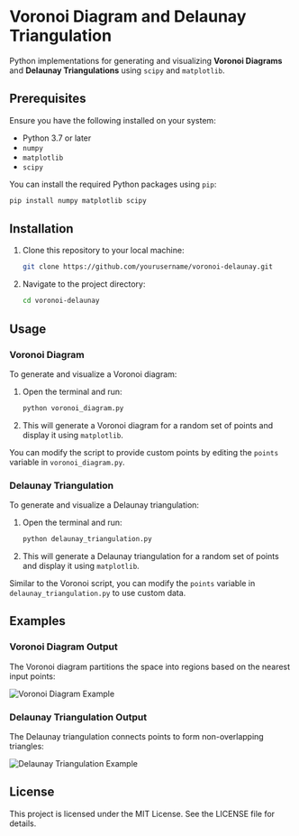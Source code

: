 # Voronoi Diagram and Delaunay Triangulation

Python implementations for generating and visualizing **Voronoi Diagrams** and **Delaunay Triangulations** using `scipy` and `matplotlib`.

## Prerequisites

Ensure you have the following installed on your system:

- Python 3.7 or later
- `numpy`
- `matplotlib`
- `scipy`

You can install the required Python packages using `pip`:

```bash
pip install numpy matplotlib scipy
```

## Installation

1. Clone this repository to your local machine:

    ```bash
    git clone https://github.com/yourusername/voronoi-delaunay.git
    ```

2. Navigate to the project directory:

    ```bash
    cd voronoi-delaunay
    ```

## Usage

### Voronoi Diagram

To generate and visualize a Voronoi diagram:

1. Open the terminal and run:

    ```bash
    python voronoi_diagram.py
    ```

2. This will generate a Voronoi diagram for a random set of points and display it using `matplotlib`.

You can modify the script to provide custom points by editing the `points` variable in `voronoi_diagram.py`.

### Delaunay Triangulation

To generate and visualize a Delaunay triangulation:

1. Open the terminal and run:

    ```bash
    python delaunay_triangulation.py
    ```

2. This will generate a Delaunay triangulation for a random set of points and display it using `matplotlib`.

Similar to the Voronoi script, you can modify the `points` variable in `delaunay_triangulation.py` to use custom data.

## Examples

### Voronoi Diagram Output
The Voronoi diagram partitions the space into regions based on the nearest input points:

![Voronoi Diagram Example](example_voronoi.png)

### Delaunay Triangulation Output
The Delaunay triangulation connects points to form non-overlapping triangles:

![Delaunay Triangulation Example](example_delaunay.png)

## License

This project is licensed under the MIT License. See the LICENSE file for details.

